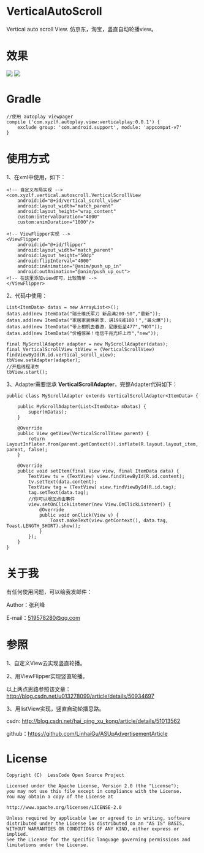 # VerticalAutoScroll
Vertical auto scroll View. 仿京东，淘宝，竖直自动轮播view。


# 效果
<img src="autoplay_view.gif" />
<img src="autoplay_view.png" />

# Gradle
	//使用 autoplay viewpager
	compile ('com.xyzlf.autoplay.view:verticalplay:0.0.1') {
	    exclude group: 'com.android.support', module: 'appcompat-v7'
	}

# 使用方式

1、在xml中使用，如下：

	<!-- 自定义布局实现 -->
    <com.xyzlf.vertical.autoscroll.VerticalScrollView
        android:id="@+id/vertical_scroll_view"
        android:layout_width="match_parent"
        android:layout_height="wrap_content"
        custom:intervalDuration="4000"
        custom:animDuration="1000"/>

	<!-- ViewFlipper实现 -->
    <ViewFlipper
        android:id="@+id/flipper"
        android:layout_width="match_parent"
        android:layout_height="50dp"
        android:flipInterval="4000"
        android:inAnimation="@anim/push_up_in"
        android:outAnimation="@anim/push_up_out">
	<!-- 在这里添加view即可，比较简单 -->
	</ViewFlipper>


2、代码中使用：

	List<ItemData> datas = new ArrayList<>();
	datas.add(new ItemData("瑞士维氏军刀 新品满200-50","最新"));
	datas.add(new ItemData("家居家装焕新季，讲199减100！","最火爆"));
	datas.add(new ItemData("带上相机去春游，尼康低至477","HOT"));
	datas.add(new ItemData("价格惊呆！电信千兆光纤上市","new"));
	
	final MyScrollAdapter adapter = new MyScrollAdapter(datas);
	final VerticalScrollView tbView = (VerticalScrollView) findViewById(R.id.vertical_scroll_view);
	tbView.setAdapter(adapter);
	//开启线程滚东
	tbView.start();

3、Adapter需要继承 **VerticalScrollAdapter<T>**，完整Adapter代码如下：

	public class MyScrollAdapter extends VerticalScrollAdapter<ItemData> {

	    public MyScrollAdapter(List<ItemData> mDatas) {
	        super(mDatas);
	    }
	
	    @Override
	    public View getView(VerticalScrollView parent) {
	        return LayoutInflater.from(parent.getContext()).inflate(R.layout.layout_item, parent, false);
	    }
	
	    @Override
	    public void setItem(final View view, final ItemData data) {
	        TextView tv = (TextView) view.findViewById(R.id.content);
	        tv.setText(data.content);
	        TextView tag = (TextView) view.findViewById(R.id.tag);
	        tag.setText(data.tag);
	        //你可以增加点击事件
	        view.setOnClickListener(new View.OnClickListener() {
	            @Override
	            public void onClick(View v) {
	                Toast.makeText(view.getContext(), data.tag, Toast.LENGTH_SHORT).show();
	            }
	        });
	    }
	}

# 关于我
有任何使用问题，可以给我发邮件：

Author：张利峰

E-mail：519578280@qq.com

# 参照

1、自定义View去实现竖直轮播。

2、用ViewFlipper实现竖直轮播。

以上两点思路参照该文章：
<http://blog.csdn.net/u013278099/article/details/50934697>

3、用listView实现，竖直自动轮播思路。

csdn: <http://blog.csdn.net/hai_qing_xu_kong/article/details/51013562>

github：<https://github.com/LinhaiGu/ASUpAdvertisementArticle>

# License

    Copyright (C)  LessCode Open Source Project

    Licensed under the Apache License, Version 2.0 (the "License");
    you may not use this file except in compliance with the License.
    You may obtain a copy of the License at

    http://www.apache.org/licenses/LICENSE-2.0

    Unless required by applicable law or agreed to in writing, software
    distributed under the License is distributed on an "AS IS" BASIS,
    WITHOUT WARRANTIES OR CONDITIONS OF ANY KIND, either express or implied.
    See the License for the specific language governing permissions and
    limitations under the License.

